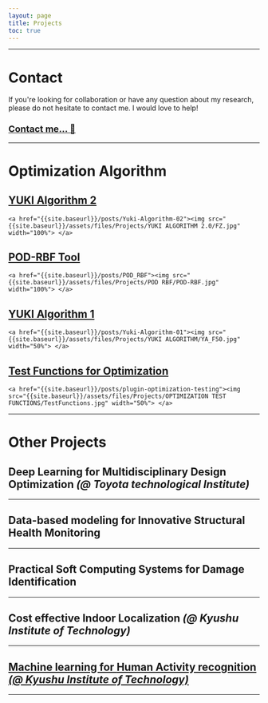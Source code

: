 ```yaml
---
layout: page
title: Projects
toc: true
---
```


---

# Contact

If you're looking for collaboration or have any question about my research, please do not hesitate to contact me.
I would love to help!

<h3 class="dynamic-title d-flex justify-content-center">
   <a target="_blank" rel="noopener noreferrer" href="mailto:benaissa@toyota-ti.ac.jp?subject=Hi"> <!-- Replace with "mailto:YOUREMAIL@ADDRESS.COM?subject=SUBJECT"  -->
        <span style="font-size:1.1em;"> Contact me... 📨</span>
   </a>
</h3>

---

# Optimization Algorithm

## <a href="{{site.baseurl}}/posts/Yuki-Algorithm-02"> YUKI Algorithm 2</a>

<p align="center">

    <a href="{{site.baseurl}}/posts/Yuki-Algorithm-02"><img src="{{site.baseurl}}/assets/files/Projects/YUKI ALGORITHM 2.0/FZ.jpg" width="100%"> </a>

</p>


## <a href="{{site.baseurl}}/posts/Yuki-Algorithm-02"> POD-RBF Tool</a>

<p align="center">

    <a href="{{site.baseurl}}/posts/POD_RBF"><img src="{{site.baseurl}}/assets/files/Projects/POD RBF/POD-RBF.jpg" width="100%"> </a>

</p>

## <a href="{{site.baseurl}}/posts/Yuki-Algorithm-01"> YUKI Algorithm 1</a>

<p align="center">

    <a href="{{site.baseurl}}/posts/Yuki-Algorithm-01"><img src="{{site.baseurl}}/assets/files/Projects/YUKI ALGORITHM/YA_F50.jpg" width="50%"> </a>

</p>

## <a href="{{site.baseurl}}/posts/plugin-optimization-testing"> Test Functions for Optimization </a>

<p align="center">

    <a href="{{site.baseurl}}/posts/plugin-optimization-testing"><img src="{{site.baseurl}}/assets/files/Projects/OPTIMIZATION TEST FUNCTIONS/TestFunctions.jpg" width="50%"> </a>

</p>

<!-- |<a href="{{site.baseurl}}/posts/Yuki-Algorithm-01"> YUKI Algorithm 1.0 <br> <a href="{{site.baseurl}}/posts/Yuki-Algorithm-01"> <img src="{{site.baseurl}}/assets/files/Projects/YUKI ALGORITHM/YA_F50.jpg" width="100%"> </a> |<a href="{{site.baseurl}}/posts/plugin-optimization-testing"> Test Functions for Optimization </a> <br> <a href="{{site.baseurl}}/posts/plugin-optimization-testing"><img src="{{site.baseurl}}/assets/files/Projects/OPTIMIZATION TEST FUNCTIONS/TestFunctions.jpg" width="60%"> </a> -->


---

# Other Projects

## Deep Learning for **Multidisciplinary Design Optimization** *(@ Toyota technological Institute)*

---

## Data-based modeling for **Innovative Structural Health Monitoring**

---

## Practical Soft Computing **Systems for Damage Identification**

---

## Cost effective **Indoor Localization** *(@ Kyushu Institute of Technology)*

---

## <a href="{{site.baseurl}}/posts/Human-Activity-Recognition"> Machine learning for **Human Activity recognition** *(@ Kyushu Institute of Technology)* </a>

---
